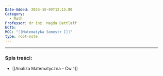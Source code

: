 ```yaml
---
Date-Added: 2025-10-09T12:15:00
Category:
  - Math
Professor: dr inż. Magda Dettlaff
ECTS:
MOC: "[[Matematyka Semestr I]]"
type: root-note
---
```

- - -
### Spis treści:
- [[Analiza Matematyczna - Ćw 1]]
